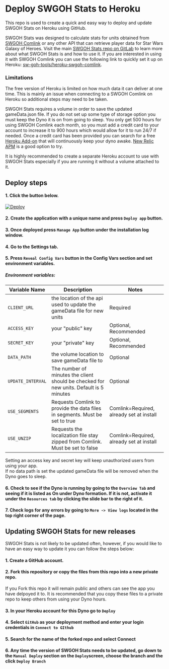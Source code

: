 # Deploy SWGOH Stats to Heroku
This repo is used to create a quick and easy way to deploy and update SWGOH Stats on Heroku using GitHub.

SWGOH Stats was designed to calculate stats for units obtained from [SWGOH Comlink](https://gitlab.com/swgoh-tools/swgoh-comlink) or any other API that can retrieve player data for Star Wars Galaxy of Heroes. Visit the main [SWGOH Stats repo on GitLab](https://gitlab.com/swgoh-tools/swgoh-stats) to learn more about what SWGOH Stats is and how to use it. If you are interested in using it with SWGOH Comlink you can use the following link to quickly set it up on Heroku: [sw-goh-tools/heroku-swgoh-comlink](https://github.com/sw-goh-tools/heroku-swgoh-stats).

### Limitations
The free version of Heroku is limited on how much data it can deliver at one time. This is mainly an issue when connecting to a SWGOH Comlink on Heroku so additional steps may need to be taken.

SWGOH Stats requires a volume in order to save the updated gameData.json file. If you do not set up some type of storage option you must keep the Dyno it is on from going to sleep. You only get 500 hours for using SWGOH Comlink each month, so you must add a credit card to your account to increase it to 900 hours which would allow for it to run 24/7 if needed. Once a credit card has been provided you can search for a free [Heroku Add-on](https://elements.heroku.com/addons/) that will continuously keep your dyno awake. [New Relic APM](https://elements.heroku.com/addons/newrelic) is a good option to try.

It is highly recommended to create a separate Heroku account to use with SWGOH Stats especially if you are running it without a volume attached to it.

## Deploy steps
#### 1. Click the button below.
[![Deploy](https://www.herokucdn.com/deploy/button.svg)](https://dashboard.heroku.com/new?button-url=https%3A%2F%2Fgithub.com%2Fsw-goh-tools%2Fheroku-swgoh-stats&template=https%3A%2F%2Fgithub.com%2Fsw-goh-tools%2Fheroku-swgoh-stats)

#### 2. Create the application with a unique name and press `Deploy app` button.

#### 3. Once deployed press `Manage App` button under the installation log window.

#### 4. Go to the Settings tab.

#### 5. Press `Reveal Config Vars` button in the Config Vars section and set environment variables.

##### Environment variables:

|Variable Name| Description                             | Notes |
|-------------|-----------------------------------------|------ |
|`CLIENT_URL` | the location of the api used to update the gameData file for new units  | Required |
|`ACCESS_KEY`| your "public" key | Optional, Recommended |
|`SECRET_KEY` | your "private" key | Optional, Recommended |
|`DATA_PATH` | the volume location to save gameData file to | Optional |
|`UPDATE_INTERVAL`| The number of minutes the client should be checked for new units. Default is 5 minutes | Optional |
|`USE_SEGMENTS` | Requests Comlink to provide the data files in segments. Must be set to true | Comlink=Required, already set at install |
|`USE_UNZIP` | Requests the localization file stay zipped from Comlink. Must be set to false | Comlink=Required, already set at install |

Setting an access key and secret key will keep unauthorized users from using your app.\
If no data path is set the updated gameData file will be removed when the Dyno goes to sleep.

#### 6. Check to see if the Dyno is running by going to the `Overview Tab` and seeing if it is listed as On under Dyno formation. If it is not, activate it under the `Resources tab` by clicking the slide bar to the right of it.

#### 7. Check logs for any errors by going to `More -> View logs` located in the top right corner of the page.


## Updating SWGOH Stats for new releases
SWGOH Stats is not likely to be updated often, however, if you would like to have an easy way to update it you can follow the steps below:

#### 1. Create a GitHub account.

#### 2. Fork this repository or copy the files from this repo into a new private repo.
If you Fork this repo it will remain public and others can see the app you have delpoyed it to. It is recommended that you copy these files to a private repo to keep others from using your Dyno hours.

#### 3. In your Heroku account for this Dyno go to `Deploy`

#### 4. Select `GitHub` as your deployment method and enter your login credentials in `Connect to GIthub`

#### 5. Search for the name of the forked repo and select Connect

#### 6. Any time the version of SWGOH Stats needs to be updated, go down to the `Manual Deploy` section on the `Deploy`screen, choose the branch and the click `Deploy Branch`
